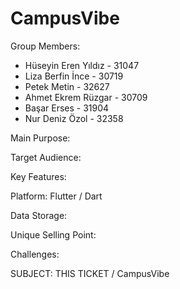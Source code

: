 # CampusVibe

Group Members: 

- Hüseyin Eren Yıldız - 31047
- Liza Berfin İnce - 30719
- Petek Metin - 32627
- Ahmet Ekrem Rüzgar - 30709
- Başar Erses - 31904
- Nur Deniz Özol - 32358
          

Main Purpose: 

Target Audience:

Key Features:

Platform: Flutter / Dart

Data Storage: 

Unique Selling Point:

Challenges:







SUBJECT:  THIS TICKET / CampusVibe 


